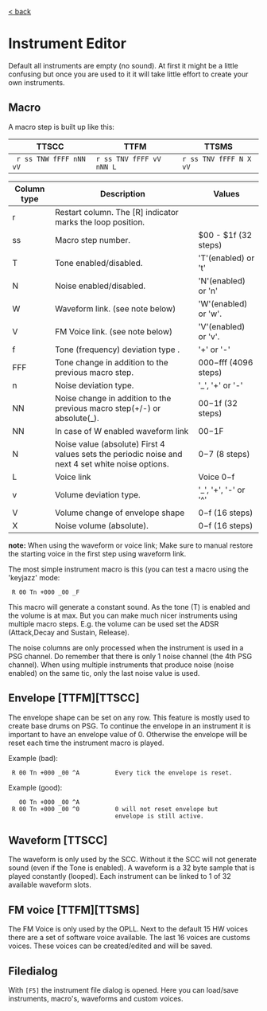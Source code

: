 <a href="trilotracker.md">< back</a>

# Instrument Editor
Default all instruments are empty (no sound). At first it might be a little confusing but once you are used to it it will take little effort to create your own instruments.


## Macro 
A macro step is built up like this:


TTSCC | TTFM | TTSMS
---------|----------|---------
 ` r ss TNW fFFF nNN vV` | ` r ss TNV fFFF vV nNN L ` |  `r ss TNV fFFF N X vV` 

 
Column type | Description | Values
----------|-------------|---------
| r | Restart column. The [R] indicator marks the loop position.|
| ss | Macro step number.| $00 - $1f (32 steps)
| T | Tone enabled/disabled.| 'T'(enabled) or 't'
| N | Noise enabled/disabled.| 'N'(enabled) or 'n'
| W | Waveform link. (see note below)| 'W'(enabled) or 'w'.
| V | FM Voice link. (see note below)| 'V'(enabled) or 'v'.
| f | Tone (frequency) deviation type .| '+' or '-'
| FFF | Tone change in addition to the previous macro step.| $000-$fff (4096 steps)
| n | Noise deviation type.| '_', '+' or '-'
| NN | Noise change in addition to the previous macro step(+/-) or absolute(_).| $00-$1f (32 steps)
| NN | In case of W enabled waveform link| $00-$1F 
| N | Noise value (absolute) First 4 values sets the periodic noise and next 4 set white noise options. | $0-$7 (8 steps)
| L | Voice link | Voice $0-$f
| v | Volume deviation type. | '_', '+', '-' or '^'
| V | Volume change of envelope shape | $0-$f (16 steps)
| X | Noise volume (absolute).| $0-$f (16 steps)


<red>**note:**</red> When using the waveform or voice link; Make sure to manual restore the starting voice in the first step using waveform link.

The most simple instrument macro is this (you can test a macro using the 'keyjazz' mode:<br>
```
 R 00 Tn +000 _00 _F         
```
This macro will generate a constant sound. As the tone (T) is enabled and the volume is at max. But you can make much nicer instruments using multiple macro steps.
E.g. the volume can be used set the ADSR (Attack,Decay and Sustain, Release).

The noise columns are only processed when the instrument is used in a PSG channel. Do remember that there is only 1 noise channel (the 4th PSG channel). When using multiple instruments that produce noise (noise enabled) on the same tic, only the last noise value is used.

## Envelope [TTFM][TTSCC]
The envelope shape can be set on any row. This feature is mostly used to create base drums on PSG. To continue the envelope in an instrument it is important to have an envelope value of 0. Otherwise the envelope will be reset each time the instrument macro is played. 

Example (bad):
```
 R 00 Tn +000 _00 ^A          Every tick the envelope is reset. 

```
Example (good):
```
   00 Tn +000 _00 ^A 
 R 00 Tn +000 _00 ^0          0 will not reset envelope but
                              envelope is still active.
```

## Waveform [TTSCC]
The waveform is only used by the SCC. Without it the SCC will not generate sound (even if the Tone is enabled). A waveform is a 32 byte sample that is played constantly (looped). Each instrument can be linked to 1 of 32 available waveform slots.

## FM voice [TTFM][TTSMS]
The FM Voice is only used by the OPLL. Next to the default 15 HW voices there are a set of software voice available. The last 16 voices are customs voices. These voices can be created/edited and will be saved. 

## Filedialog
With `[F5]` the instrument file dialog is opened. Here you can load/save instruments, macro's,  waveforms and custom voices.